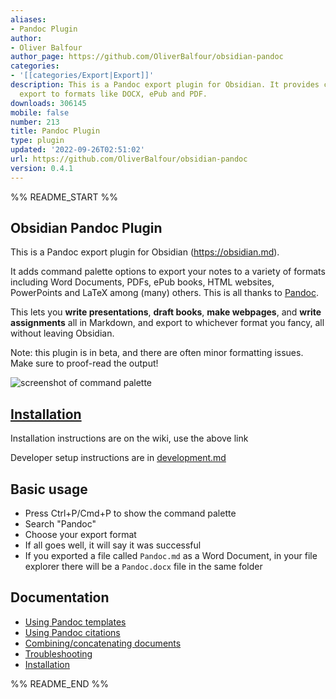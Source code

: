 ```yaml
---
aliases:
- Pandoc Plugin
author:
- Oliver Balfour
author_page: https://github.com/OliverBalfour/obsidian-pandoc
categories:
- '[[categories/Export|Export]]'
description: This is a Pandoc export plugin for Obsidian. It provides commands to
  export to formats like DOCX, ePub and PDF.
downloads: 306145
mobile: false
number: 213
title: Pandoc Plugin
type: plugin
updated: '2022-09-26T02:51:02'
url: https://github.com/OliverBalfour/obsidian-pandoc
version: 0.4.1
---
```


%% README_START %%

## Obsidian Pandoc Plugin

This is a Pandoc export plugin for Obsidian (https://obsidian.md).

It adds command palette options to export your notes to a variety of formats including Word Documents, PDFs, ePub books, HTML websites, PowerPoints and LaTeX among (many) others. This is all thanks to [Pandoc](https://pandoc.org/).

This lets you **write presentations**, **draft books**, **make webpages**, and **write assignments** all in Markdown, and export to whichever format you fancy, all without leaving Obsidian.

Note: this plugin is in beta, and there are often minor formatting issues. Make sure to proof-read the output!

![screenshot of command palette](https://raw.githubusercontent.com/OliverBalfour/obsidian-pandoc/HEAD/command-palette.png)

## [Installation](https://github.com/OliverBalfour/obsidian-pandoc/wiki/Installation)

Installation instructions are on the wiki, use the above link

Developer setup instructions are in [development.md](./development.md)

## Basic usage
* Press Ctrl+P/Cmd+P to show the command palette
* Search "Pandoc"
* Choose your export format
* If all goes well, it will say it was successful
* If you exported a file called `Pandoc.md` as a Word Document, in your file explorer there will be a `Pandoc.docx` file in the same folder

## Documentation
* [Using Pandoc templates](https://github.com/OliverBalfour/obsidian-pandoc/wiki/Pandoc-Templates)
* [Using Pandoc citations](https://github.com/OliverBalfour/obsidian-pandoc/wiki/Citations-(work-in-progress))
* [Combining/concatenating documents](https://github.com/OliverBalfour/obsidian-pandoc/wiki/Combining-Documents)
* [Troubleshooting](https://github.com/OliverBalfour/obsidian-pandoc/wiki/Troubleshooting)
* [Installation](https://github.com/OliverBalfour/obsidian-pandoc/wiki/Installation)


%% README_END %%
